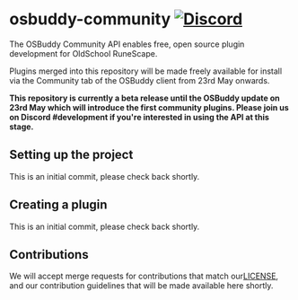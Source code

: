 # osbuddy-community [![Discord](https://img.shields.io/discord/177282798799945729.svg)](https://discord.gg/osbuddy)
The OSBuddy Community API enables free, open source plugin development for OldSchool RuneScape.

Plugins merged into this repository will be made freely available for install via the Community tab of the OSBuddy client from 23rd May onwards.

**This repository is currently a beta release until the OSBuddy update on 23rd May which will introduce the first community plugins. Please join us on Discord #development if you're interested in using the API at this stage.**
## Setting up the project
This is an initial commit, please check back shortly.
## Creating a plugin
This is an initial commit, please check back shortly.
## Contributions
We will accept merge requests for contributions that match our[LICENSE](https://github.com/rsbuddy/osbuddy-community/LICENSE), and our contribution guidelines that will be made available here shortly.